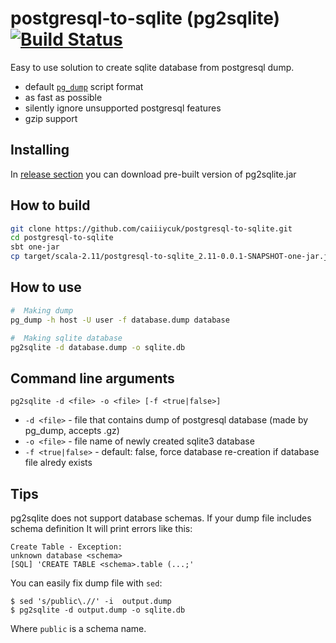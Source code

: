 # postgresql-to-sqlite (pg2sqlite) [![Build Status](https://travis-ci.org/caiiiycuk/postgresql-to-sqlite.svg)](https://travis-ci.org/caiiiycuk/postgresql-to-sqlite)

Easy to use solution to create sqlite database from postgresql dump.

* default [`pg_dump`](http://www.postgresql.org/docs/9.4/static/app-pgdump.html) script format
* as fast as possible
* silently ignore unsupported postgresql features
* gzip support

## Installing

In [release section](https://github.com/caiiiycuk/postgresql-to-sqlite/releases/) you can download pre-built version of pg2sqlite.jar

## How to build
```sh
git clone https://github.com/caiiiycuk/postgresql-to-sqlite.git
cd postgresql-to-sqlite
sbt one-jar
cp target/scala-2.11/postgresql-to-sqlite_2.11-0.0.1-SNAPSHOT-one-jar.jar pg2sqlite.jar
```

## How to use

```sh
#  Making dump
pg_dump -h host -U user -f database.dump database

#  Making sqlite database
pg2sqlite -d database.dump -o sqlite.db
```

## Command line arguments

`pg2sqlite -d <file> -o <file> [-f <true|false>]`

* `-d <file>` - file that contains dump of postgresql database (made by pg_dump, accepts .gz)
* `-o <file>` - file name of newly created sqlite3 database
* `-f <true|false>` - default: false, force database re-creation if database file alredy exists

## Tips

pg2sqlite does not support database schemas. If your dump file includes schema definition It will print errors like this:
```
Create Table - Exception:
unknown database <schema>
[SQL] 'CREATE TABLE <schema>.table (...;'
```
You can easily fix dump file with `sed`:
```
$ sed 's/public\.//' -i  output.dump
$ pg2sqlite -d output.dump -o sqlite.db
```
Where `public` is a schema name.

